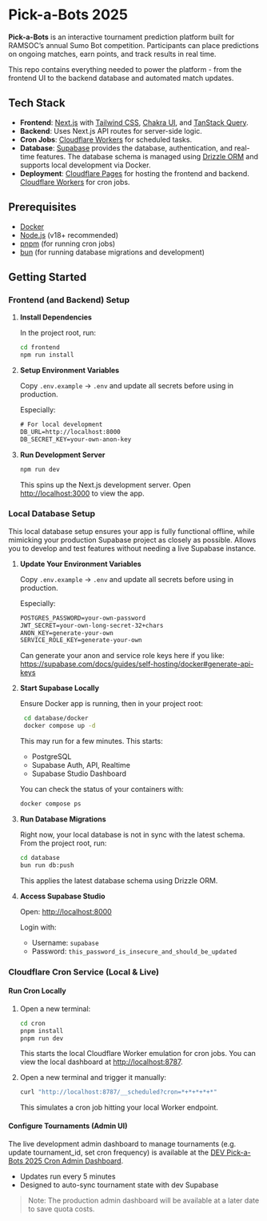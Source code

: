 # Pick-a-Bots 2025

**Pick-a-Bots** is an interactive tournament prediction platform built for RAMSOC’s annual Sumo Bot competition.
Participants can place predictions on ongoing matches, earn points, and track results in real time.

This repo contains everything needed to power the platform - from the frontend UI to the backend database and automated match updates.

## Tech Stack

- **Frontend**: [Next.js](https://nextjs.org/) with [Tailwind CSS](https://tailwindcss.com/), [Chakra UI](https://chakra-ui.com/), and [TanStack Query](https://tanstack.com/query/latest).
- **Backend**: Uses Next.js API routes for server-side logic.
- **Cron Jobs**: [Cloudflare Workers](https://developers.cloudflare.com/workers/) for scheduled tasks.
- **Database**: [Supabase](https://supabase.com/) provides the database, authentication, and real-time features. The database schema is managed using [Drizzle ORM](https://orm.drizzle.team/) and supports local development via Docker.
- **Deployment**: [Cloudflare Pages](https://pages.cloudflare.com/) for hosting the frontend and backend. [Cloudflare Workers](https://developers.cloudflare.com/workers/) for cron jobs.

## Prerequisites

- [Docker](https://docs.docker.com/get-docker/)
- [Node.js](https://nodejs.org/en/download/) (v18+ recommended)
- [pnpm](https://pnpm.io/installation) (for running cron jobs)
- [bun](https://bun.sh/docs/installation) (for running database migrations and development)

## Getting Started

### Frontend (and Backend) Setup

1. **Install Dependencies**

   In the project root, run:

   ```bash
   cd frontend
   npm run install
   ```

2. **Setup Environment Variables**

   Copy `.env.example` -> `.env` and update all secrets before using in production.

   Especially:

   ```txt
   # For local development
   DB_URL=http://localhost:8000
   DB_SECRET_KEY=your-own-anon-key
   ```

3. **Run Development Server**

   ```bash
   npm run dev
   ```

   This spins up the Next.js development server. Open [http://localhost:3000](http://localhost:3000) to view the app.

### Local Database Setup

This local database setup ensures your app is fully functional offline, while mimicking your production Supabase project as closely as possible. Allows you to develop and test features without needing a live Supabase instance.

1. **Update Your Environment Variables**

   Copy `.env.example` -> `.env` and update all secrets before using in production.

   Especially:

   ```txt
   POSTGRES_PASSWORD=your-own-password
   JWT_SECRET=your-own-long-secret-32+chars
   ANON_KEY=generate-your-own
   SERVICE_ROLE_KEY=generate-your-own
   ```

   Can generate your anon and service role keys here if you like:
   <https://supabase.com/docs/guides/self-hosting/docker#generate-api-keys>

2. **Start Supabase Locally**

   Ensure Docker app is running, then in your project root:

   ```bash
    cd database/docker
    docker compose up -d
   ```

   This may run for a few minutes. This starts:

   - PostgreSQL
   - Supabase Auth, API, Realtime
   - Supabase Studio Dashboard

   You can check the status of your containers with:

   ```bash
   docker compose ps
   ```

3. **Run Database Migrations**

   Right now, your local database is not in sync with the latest schema. From the project root, run:

   ```bash
   cd database
   bun run db:push
   ```

   This applies the latest database schema using Drizzle ORM.

4. **Access Supabase Studio**

   Open: <http://localhost:8000>

   Login with:

   - Username: `supabase`
   - Password: `this_password_is_insecure_and_should_be_updated`

### Cloudflare Cron Service (Local & Live)

#### Run Cron Locally

1. Open a new terminal:

   ```bash
   cd cron
   pnpm install
   pnpm run dev
   ```

   This starts the local Cloudflare Worker emulation for cron jobs. You can view the local dashboard at <http://localhost:8787>.

2. Open a new terminal and trigger it manually:

   ```bash
   curl "http://localhost:8787/__scheduled?cron=*+*+*+*+*"
   ```

   This simulates a cron job hitting your local Worker endpoint.

#### Configure Tournaments (Admin UI)

The live development admin dashboard to manage tournaments (e.g. update tournament_id, set cron frequency) is available at the [DEV Pick-a-Bots 2025 Cron Admin Dashboard](https://pick-a-bots-2025-cron-dev.ramsocunsw.workers.dev).

- Updates run every 5 minutes
- Designed to auto-sync tournament state with dev Supabase

> Note: The production admin dashboard will be available at a later date to save quota costs.

